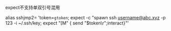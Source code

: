 expect不支持单双引号混用


alias sshjmp2= 'token=`` gtoken ``; expect -c "spawn ssh username@abc.xyz -p 123 -i ~/.ssh/key; expect \"\[M\" { send \"$token\r\";interact}"'
